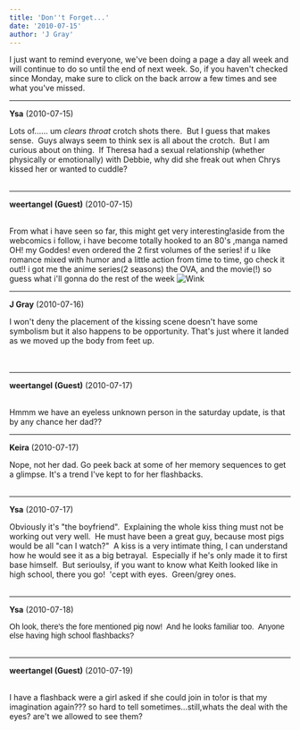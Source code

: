 ```yaml
---
title: 'Don''t Forget...'
date: '2010-07-15'
author: 'J Gray'
---
```


I just want to remind everyone, we've been doing a page a day all week and will continue to do so until the end of next week. So, if you haven't checked since Monday, make sure to click on the back arrow a few times and see what you've missed.<br>

---
**Ysa** (2010-07-15)

Lots of...... um *clears throat* crotch shots there.&nbsp; But I guess that makes sense.&nbsp; Guys always seem to think sex is all about the crotch.&nbsp; But I am curious about on thing.&nbsp; If Theresa had a sexual relationship (whether physically or emotionally) with Debbie, why did she freak out when Chrys kissed her or wanted to cuddle?<br><br>

---
**weertangel (Guest)** (2010-07-15)

<br>From what i have seen so far, this might get very interesting!aside from the webcomics i follow, i have become totally hooked to an 80's ,manga named OH! my Goddes! even ordered the 2 first volumes of the series! if u like romance mixed with humor and a little action from time to time, go check it out!! i got me the anime series(2 seasons) the OVA, and the movie(!) so guess what i'll gonna do the rest of the week <img src="/smilies/wink1.gif" alt="Wink" border="0">

---
**J Gray** (2010-07-16)

I won't deny the placement of the kissing scene doesn't have some symbolism but it also happens to be opportunity. That's just where it landed as we moved up the body from feet up.<br><br><br>

---
**weertangel (Guest)** (2010-07-17)

<br> Hmmm we have an eyeless unknown person in the saturday update, is that by any chance her dad??

---
**Keira** (2010-07-17)

Nope, not her dad. Go peek back at some of her memory sequences to get a glimpse. It's a trend I've kept to for her flashbacks.<br><br>

---
**Ysa** (2010-07-17)

Obviously it's "the boyfriend".&nbsp; Explaining the whole kiss thing must not be working out very well.&nbsp; He must have been a great guy, because most pigs would be all "can I watch?"&nbsp;&nbsp;A kiss is a very intimate thing, I can understand how he would see it as a big betrayal.&nbsp; Especially if he's only made it to first base himself.&nbsp; But serioulsy, if you want to know what Keith looked like in high school, there you go!&nbsp; 'cept with eyes.&nbsp; Green/grey ones.&nbsp;<br><br>

---
**Ysa** (2010-07-18)

<span style="FONT-FAMILY: 'Arial','sans-serif'">Oh look, there's the fore mentioned pig now!<span style="mso-spacerun: yes">&nbsp; </span>And he looks familiar too.<span style="mso-spacerun: yes">&nbsp; </span>Anyone else having high school flashbacks?</span><br><br>

---
**weertangel (Guest)** (2010-07-19)

<br>I have a flashback were a girl asked if she could join in to!or is that my imagination again??? so hard to tell sometimes...still,whats the deal with the eyes? are't we allowed to see them?

